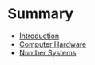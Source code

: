 # Summary

* [Introduction](README.md)
* [Computer Hardware](chapter1.md)
* [Number Systems](chapter2.md)

